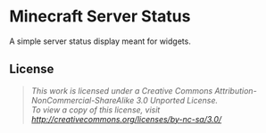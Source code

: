 # Minecraft Server Status

A simple server status display meant for widgets.

## License
> *This work is licensed under a Creative Commons Attribution-NonCommercial-ShareAlike 3.0 Unported License.<br>
> To view a copy of this license, visit http://creativecommons.org/licenses/by-nc-sa/3.0/*